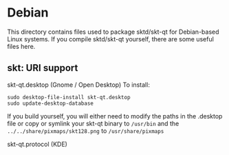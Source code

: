 
Debian
====================
This directory contains files used to package sktd/skt-qt
for Debian-based Linux systems. If you compile sktd/skt-qt yourself, there are some useful files here.

## skt: URI support ##


skt-qt.desktop  (Gnome / Open Desktop)
To install:

	sudo desktop-file-install skt-qt.desktop
	sudo update-desktop-database

If you build yourself, you will either need to modify the paths in
the .desktop file or copy or symlink your skt-qt binary to `/usr/bin`
and the `../../share/pixmaps/skt128.png` to `/usr/share/pixmaps`

skt-qt.protocol (KDE)

